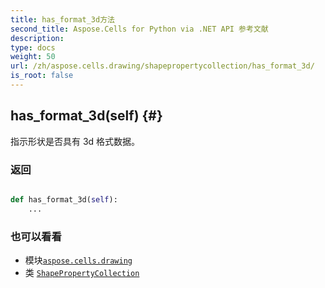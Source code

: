```yaml
---
title: has_format_3d方法
second_title: Aspose.Cells for Python via .NET API 参考文献
description:
type: docs
weight: 50
url: /zh/aspose.cells.drawing/shapepropertycollection/has_format_3d/
is_root: false
---
```

##  has_format_3d(self) {#}
指示形状是否具有 3d 格式数据。


### 返回




```python

def has_format_3d(self):
    ...
```





### 也可以看看
* 模块[`aspose.cells.drawing`](../../)
* 类 [`ShapePropertyCollection`](/cells/python-net/zh/aspose.cells.drawing/shapepropertycollection)
